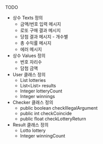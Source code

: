 TODO
- 상수 Texts 정의
    - 금액/번호 입력 메시지
    - 로또 구매 결과 메시지
    - 당첨 결과 메시지 - 개수별
    - 총 수익률 메시지
    - 에러 메시지
- 상수 Values 정의
    - 번호 자리수
    - 담첨 금액
- User 클래스 정의
    - List<Lotto> lotteries
    - List<List<Result>> results
    - Integer lotteryCount
    - Integer winnings
- Checker 클래스 정의
    - public boolean checkIllegalArgument
    - public int checkCoincide
    - public float checkLotteryReturn
- Result 클래스 정의
    - Lotto lottery
    - Integer winningCount